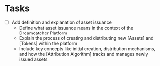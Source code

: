# Tasks

- [ ] Add definition and explanation of asset issuance
    - Define what asset issuance means in the context of the Dreamcatcher Platform
    - Explain the process of creating and distributing new [Assets] and [Tokens] within the platform
    - Include key concepts like initial creation, distribution mechanisms, and how the [Attribution Algorithm] tracks and manages newly issued assets
